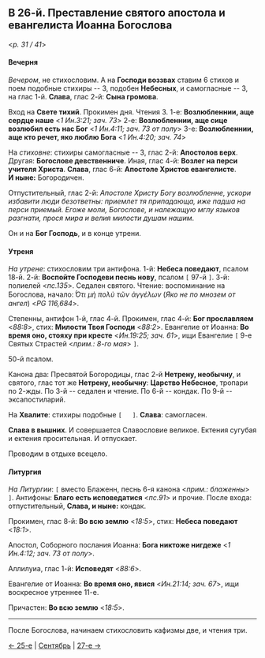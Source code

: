 
## В 26-й. Преставление святого апостола и евангелиста Иоанна Богослова

<*p. 31 / 41*>

#### Вечерня

*Вечером*, не стихословим. А на **Господи воззвах** ставим 6 стихов и поем подобные стихиры -- 3,
подобен **Небесных**, и самогласные -- 3, на глас 1-й. **Слава**, глас 2-й: **Сына громова**.

Вход на **Свете тихий**. Прокимен дня. Чтения 3. 
1-е: **Возлюбленнии, аще сердце наше** <*1 Ин.3:21; зач. 73*> 
2-е: **Возлюбленнии, аще сице возлюбил есть нас Бог** <*1 Ин.4:11; зач. 73 от полу*>
3-e: **Возлюбленнии, аще кто речет, яко люблю Бога** <*1 Ин.4:20; зач. 74*>

На *стиховне*: стихиры самогласные -- 3, глас 2-й: **Апостолов верх**. Другая: **Богослове девственниче**. 
Иная, глас 4-й: **Возлег на перси учителя Христа**. **Слава**, глас 6-й: **Апостоле Христов евангелисте**.  
**И ныне:** Богородичен. 

Отпустительный, глас 2-й: *Апостоле Христу Богу возлюбленне, ускори избавити люди безответны: приемлет 
тя припадающа, иже падша на перси приемый. Егоже моли, Богослове, и належащую мглу языков разгнати, 
прося мира и велия милости душам нашим*.

Он и на **Бог Господь**, и в конце утрени.

#### Утреня

*На утрене*: стихословим три антифона. 
1-й: **Небеса поведают**, псалом 18-й. 
2-й: **Воспойте Господеви песнь нову**, псалом `[` 97-й `]`. 
3-й: полиелей <*пс.135*>. 
Седален святого. 
Чтение: воспоминание на Богослова, начало: *̔́Οτι μὴ πολὺ τῶν ἀγγέλων* (*Яко не по мнозем от ангел*) 
<*PG 116,684*>. 

Степенны, антифон 1-й, глас 4-й. 
Прокимен, глас 4-й: **Бог прославляем** <*88:8*>, стих: **Милости Твоя Господи** <*88:2*>. 
Евангелие от Иоанна: **Во время оно, стояху при кресте** <*Ин.19:25; зач. 61*>, ищи 
Евангелие `[` 9-е Святых Страстей <*прим.: 8-го мая*> `]`. 

50-й псалом. 

Канона два: Пресвятой Богородицы, глас 2-й **Нетрену, необычну**, и святого, глас тот же 
**Нетрену, необычну**: **Царство Небесное**, тропари по 2-жды. 
По 3-й -- седален и чтение. 
По 6-й -- кондак. 
По 9-й -- эксапостиларий. 

На **Хвалите**: стихиры подобные `[   ]`. **Слава**: самогласен.

**Слава в вышних**. И совершается Славословие великое. Ектения сугубая и ектения просительная. 
И отпускает.

Проводим в отдыхе всецело.

#### Литургия

*На Литургии*: `[` вместо Блаженн, песнь 6-я канона <*прим.: блаженны*> `]`. 
Антифоны: **Благо есть исповедатися** <*пс.91*> и прочие. 
После входа: отпустительный, **Слава, и ныне:** кондак. 
 
Прокимен, глас 8-й: **Во всю землю** <*18:5*>, стих: **Небеса поведают** <*18:1*>. 

Апостол, Соборного послания Иоанна: **Бога никтоже нигдеже** <*1 Ин.4:12; зач. 73 от полу*>. 

Аллилуиа, глас 1-й: **Исповедят** <*88:6*>. 

Евангелие от Иоанна: **Во время оно, явися** <*Ин.21:14; зач. 67*>, ищи воскресное утреннее 11-е. 

Причастен: **Во всю землю** <*18:5*>.

---

После Богослова, начинаем стихословить кафизмы две, и чтения три.

[← 25-е](09_25_MES.ru.md) | [Сентябрь](README.md#26-й) | [27-е →](09_27_MES.ru.md) 
